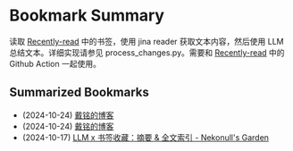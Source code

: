 # Bookmark Summary 
读取 [Recently-read](https://github.com/cxymq/Recently-read) 中的书签，使用 jina reader 获取文本内容，然后使用 LLM 总结文本。详细实现请参见 process_changes.py。需要和 [Recently-read](https://github.com/cxymq/Recently-read) 中的 Github Action 一起使用。
    
## Summarized Bookmarks
- (2024-10-24) [戴铭的博客](202410/2024-10-24-%E6%88%B4%E9%93%AD%E7%9A%84%E5%8D%9A%E5%AE%A2.md)
- (2024-10-24) [戴铭的博客](202410/2024-10-24-%E6%88%B4%E9%93%AD%E7%9A%84%E5%8D%9A%E5%AE%A2.md)
- (2024-10-17) [LLM x 书签收藏：摘要 & 全文索引 - Nekonull's Garden](202410/2024-10-17-llm-x-%E4%B9%A6%E7%AD%BE%E6%94%B6%E8%97%8F%EF%BC%9A%E6%91%98%E8%A6%81-%26-%E5%85%A8%E6%96%87%E7%B4%A2%E5%BC%95---nekonull%27s-garden.md)
